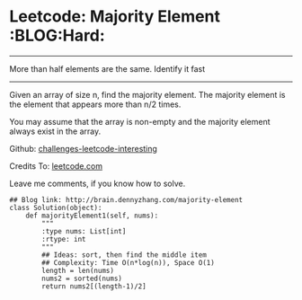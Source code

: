 # Leetcode: Majority Element     :BLOG:Hard:


---

More than half elements are the same. Identify it fast  

---

Given an array of size n, find the majority element. The majority element is the element that appears more than n/2 times.  

You may assume that the array is non-empty and the majority element always exist in the array.  

Github: [challenges-leetcode-interesting](https://github.com/DennyZhang/challenges-leetcode-interesting/tree/master/majority-element)  

Credits To: [leetcode.com](https://leetcode.com/problems/majority-element/description/)  

Leave me comments, if you know how to solve.  

    ## Blog link: http://brain.dennyzhang.com/majority-element
    class Solution(object):
        def majorityElement1(self, nums):
            """
            :type nums: List[int]
            :rtype: int
            """
            ## Ideas: sort, then find the middle item
            ## Complexity: Time O(n*log(n)), Space O(1)
            length = len(nums)
            nums2 = sorted(nums)
            return nums2[(length-1)/2]